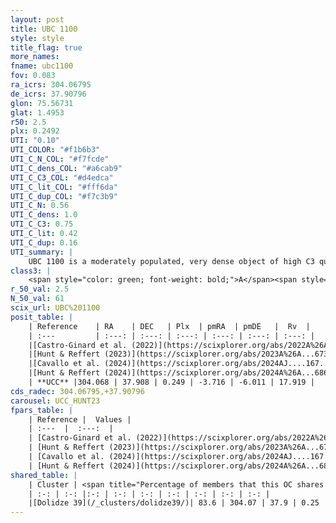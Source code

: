 ```yaml
---
layout: post
title: UBC 1100
style: style
title_flag: true
more_names: 
fname: ubc1100
fov: 0.083
ra_icrs: 304.06795
de_icrs: 37.90796
glon: 75.56731
glat: 1.4953
r50: 2.5
plx: 0.2492
UTI: "0.10"
UTI_COLOR: "#f1b6b3"
UTI_C_N_COL: "#f7fcde"
UTI_C_dens_COL: "#a6cab9"
UTI_C_C3_COL: "#d4edca"
UTI_C_lit_COL: "#fff6da"
UTI_C_dup_COL: "#f7c3b9"
UTI_C_N: 0.56
UTI_C_dens: 1.0
UTI_C_C3: 0.75
UTI_C_lit: 0.42
UTI_C_dup: 0.16
UTI_summary: |
    UBC 1100 is a moderately populated, very dense object of high C3 quality. It was recently reported in the literature.<br><br><span style="color: #99180f; font-weight: bold;">Warning: </span>This is likely a duplicate object, which shares a large percentage of members with at least one previously reported entry.
class3: |
    <span style="color: green; font-weight: bold;">A</span><span style="color: #FFC300; font-weight: bold;">B</span>
r_50_val: 2.5
N_50_val: 61
scix_url: UBC%201100
posit_table: |
    | Reference    | RA    | DEC   | Plx  | pmRA  | pmDE   |  Rv  |
    | :---         | :---: | :---: | :---: | :---: | :---: | :---: |
    |[Castro-Ginard et al. (2022)](https://scixplorer.org/abs/2022A%26A...661A.118C) | 304.06 | 37.92 | 0.24 | -3.71 | -6.02 | -- |
    |[Hunt & Reffert (2023)](https://scixplorer.org/abs/2023A%26A...673A.114H) | 304.07 | 37.913 | 0.24 | -3.694 | -5.981 | -0.466 |
    |[Cavallo et al. (2024)](https://scixplorer.org/abs/2024AJ....167...12C) | 304.063 | 37.911 | 0.242 | -- | -- | -- |
    |[Hunt & Reffert (2024)](https://scixplorer.org/abs/2024A%26A...686A..42H) | 304.07 | 37.913 | 0.24 | -3.694 | -5.981 | -0.466 |
    | **UCC** |304.068 | 37.908 | 0.249 | -3.716 | -6.011 | 17.919 | 
cds_radec: 304.06795,+37.90796
carousel: UCC_HUNT23
fpars_table: |
    | Reference |  Values |
    | :---  |  :---:  |
    | [Castro-Ginard et al. (2022)](https://scixplorer.org/abs/2022A%26A...661A.118C) | `AV=1.768, Dist=3725, logAge=7.486` |
    | [Hunt & Reffert (2023)](https://scixplorer.org/abs/2023A%26A...673A.114H) | `AV50=2.379, diffAV50=1.658, MOD50=12.791, logAge50=7.888` |
    | [Cavallo et al. (2024)](https://scixplorer.org/abs/2024AJ....167...12C) | `AV50=1.71, dMod50=12.56, logAge50=8.5, [Fe/H]50=0.72` |
    | [Hunt & Reffert (2024)](https://scixplorer.org/abs/2024A%26A...686A..42H) | `MassJ=637.489` |
shared_table: |
    | Cluster | <span title="Percentage of members that this OC shares with the ones listed">%</span>   | RA   | DEC   | Plx   | pmRA  | pmDE  | Rv | UTI |
    | :-: | :-: |:-: | :-: | :-: | :-: | :-: | :-: | :-: |
    |[Dolidze 39](/_clusters/dolidze39/)| 83.6 | 304.07 | 37.9 | 0.25 | -3.68 | -6.03 | -1.85 |0.56 |
---
```

